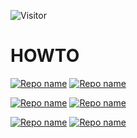 ![Visitor](https://visitor-badge.laobi.icu/badge?page_id=KilianKegel.kiliankegel)
# <!--<img src="https://github.com/KilianKegel/pictures/blob/master/refresh-icon.png"  width="48" height="48">-->HOWTO

[![Repo name](https://github-readme-stats.vercel.app/api/pin/?username=KilianKegel&repo=Howto-setup-a-UEFI-Development-PC)](https://github.com/KilianKegel/Howto-setup-an-UEFI-Development-PC#howto-setup-a-uefi-development-pc)
[![Repo name](https://github-readme-stats.vercel.app/api/pin/?username=KilianKegel&repo=Howto-create-a-UEFI-Shell-Boot-Drive)](https://github.com/MinnowWare/Howto-create-a-UEFI-Shell-Boot-Drive#howto-create-a-uefi-shell-boot-device)

[![Repo name](https://github-readme-stats.vercel.app/api/pin/?username=KilianKegel&repo=Howto-configure-VS2022-to-build-.EFI-executables#howto-configure-vs2022-to-build-efi-executables)](https://github.com/KilianKegel/Howto-configure-VS2022-to-build-.EFI-executables#howto-configure-vs2022-to-build-efi-executables) [![Repo name](https://github-readme-stats.vercel.app/api/pin/?username=KilianKegel&repo=git-for-gits)](https://github.com/KilianKegel/git-for-gits)

[![Repo name](https://github-readme-stats.vercel.app/api/pin/?username=KilianKegel&repo=Howto-configure-DDK-and-WDK-for-Standard-C-usage)](https://github.com/KilianKegel/Howto-configure-DDK-and-WDK-for-Standard-C-usage) 
[![Repo name](https://github-readme-stats.vercel.app/api/pin/?username=KilianKegel&repo=Howto-setup-a-YOCTO-Development-PC)](https://github.com/KilianKegel/Howto-setup-a-YOCTO-Development-PC)
